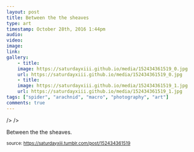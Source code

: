 ```yaml
---
layout: post
title: Between the the sheaves
type: art
timestamp: October 28th, 2016 1:44pm
audio: 
video: 
image: 
link: 
gallery:
	- title: 
	image: https://saturdayxiii.github.io/media/152434361519_0.jpg
	url: https://saturdayxiii.github.io/media/152434361519_0.jpg
	- title: 
	image: https://saturdayxiii.github.io/media/152434361519_1.jpg
	url: https://saturdayxiii.github.io/media/152434361519_1.jpg
tags: ["spider", "arachnid", "macro", "photography", "art"]
comments: true
---
```


 />
 />
        
Between the the sheaves.
 
  
<small>source: https://saturdayxiii.tumblr.com/post/152434361519</small>